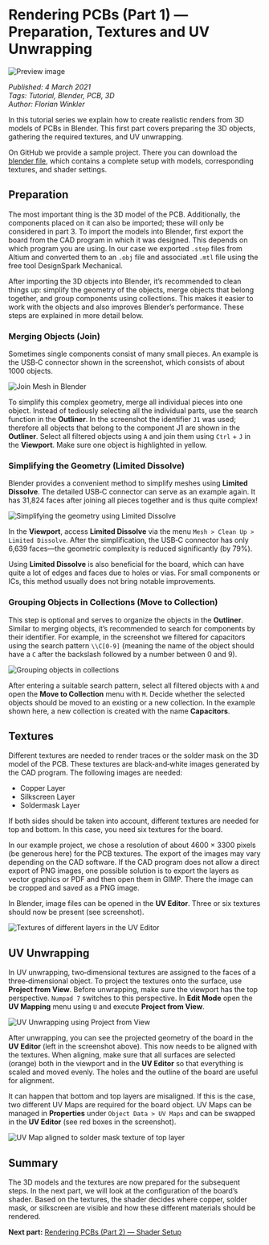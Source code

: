 # Rendering PCBs (Part 1) — Preparation, Textures and UV Unwrapping

![Preview image](img/p1_Preview_Big.jpg)

*Published: 4 March 2021*  
*Tags: Tutorial, Blender, PCB, 3D*  
*Author: Florian Winkler*

In this tutorial series we explain how to create realistic renders from 3D models of PCBs in Blender. This first part covers preparing the 3D objects, gathering the required textures, and UV unwrapping.

On GitHub we provide a sample project. There you can download the [blender file](https://github.com/PCB-Arts/stylized-blender-setup/releases/download/v1.1/stylized-blender-setup-v1.1.zip), which contains a complete setup with models, corresponding textures, and shader settings.

## Preparation

The most important thing is the 3D model of the PCB. Additionally, the components placed on it can also be imported; these will only be considered in part 3. To import the models into Blender, first export the board from the CAD program in which it was designed. This depends on which program you are using. In our case we exported `.step` files from Altium and converted them to an `.obj` file and associated `.mtl` file using the free tool DesignSpark Mechanical.

After importing the 3D objects into Blender, it’s recommended to clean things up: simplify the geometry of the objects, merge objects that belong together, and group components using collections. This makes it easier to work with the objects and also improves Blender’s performance. These steps are explained in more detail below.

### Merging Objects (Join)

Sometimes single components consist of many small pieces. An example is the USB‑C connector shown in the screenshot, which consists of about 1000 objects.

![Join Mesh in Blender](img/Join_Mesh_Before.png)

To simplify this complex geometry, merge all individual pieces into one object. Instead of tediously selecting all the individual parts, use the search function in the **Outliner**. In the screenshot the identifier `J1` was used; therefore all objects that belong to the component J1 are shown in the **Outliner**. Select all filtered objects using `A` and join them using `Ctrl` + `J` in the **Viewport**. Make sure one object is highlighted in yellow.

### Simplifying the Geometry (Limited Dissolve)

Blender provides a convenient method to simplify meshes using **Limited Dissolve**. The detailed USB‑C connector can serve as an example again. It has 31,824 faces after joining all pieces together and is thus quite complex!

![Simplifying the geometry using Limited Dissolve](img/Limited_Dissolve.png)

In the **Viewport**, access **Limited Dissolve** via the menu `Mesh > Clean Up > Limited Dissolve`. After the simplification, the USB‑C connector has only 6,639 faces—the geometric complexity is reduced significantly (by 79%).

Using **Limited Dissolve** is also beneficial for the board, which can have quite a lot of edges and faces due to holes or vias. For small components or ICs, this method usually does not bring notable improvements.

### Grouping Objects in Collections (Move to Collection)

This step is optional and serves to organize the objects in the **Outliner**. Similar to merging objects, it’s recommended to search for components by their identifier. For example, in the screenshot we filtered for capacitors using the search pattern `\\C[0-9]` (meaning the name of the object should have a `C` after the backslash followed by a number between 0 and 9).

![Grouping objects in collections](img/Add_to_Collection.png)

After entering a suitable search pattern, select all filtered objects with `A` and open the **Move to Collection** menu with `M`. Decide whether the selected objects should be moved to an existing or a new collection. In the example shown here, a new collection is created with the name **Capacitors**.

## Textures

Different textures are needed to render traces or the solder mask on the 3D model of the PCB. These textures are black‑and‑white images generated by the CAD program. The following images are needed:

- Copper Layer
- Silkscreen Layer
- Soldermask Layer

If both sides should be taken into account, different textures are needed for top and bottom. In this case, you need six textures for the board.

In our example project, we chose a resolution of about 4600 × 3300 pixels (be generous here) for the PCB textures. The export of the images may vary depending on the CAD software. If the CAD program does not allow a direct export of PNG images, one possible solution is to export the layers as vector graphics or PDF and then open them in GIMP. There the image can be cropped and saved as a PNG image.

In Blender, image files can be opened in the **UV Editor**. Three or six textures should now be present (see screenshot).

![Textures of different layers in the UV Editor](img/Textures_Overview.png)

## UV Unwrapping

In UV unwrapping, two‑dimensional textures are assigned to the faces of a three‑dimensional object. To project the textures onto the surface, use **Project from View**. Before unwrapping, make sure the viewport has the top perspective. `Numpad 7` switches to this perspective. In **Edit Mode** open the **UV Mapping** menu using `U` and execute **Project from View**.

![UV Unwrapping using Project from View](img/UV_Project_from_View.png)

After unwrapping, you can see the projected geometry of the board in the **UV Editor** (left in the screenshot above). This now needs to be aligned with the textures. When aligning, make sure that all surfaces are selected (orange) both in the viewport and in the **UV Editor** so that everything is scaled and moved evenly. The holes and the outline of the board are useful for alignment.

It can happen that bottom and top layers are misaligned. If this is the case, two different UV Maps are required for the board object. UV Maps can be managed in **Properties** under `Object Data > UV Maps` and can be swapped in the **UV Editor** (see red boxes in the screenshot).

![UV Map aligned to solder mask texture of top layer](img/UV_Aligned_Texture.png)

## Summary

The 3D models and the textures are now prepared for the subsequent steps. In the next part, we will look at the configuration of the board’s shader. Based on the textures, the shader decides where copper, solder mask, or silkscreen are visible and how these different materials should be rendered.

**Next part:** [Rendering PCBs (Part 2) — Shader Setup](part-2.md)
